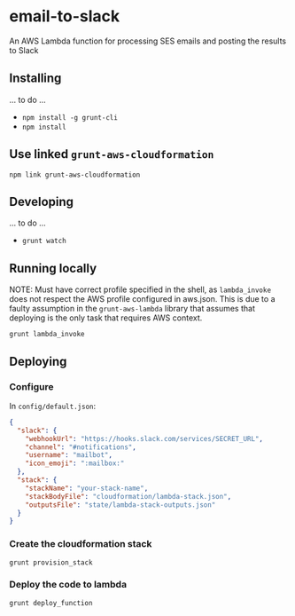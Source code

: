 # email-to-slack

An AWS Lambda function for processing SES emails and posting the results to Slack

## Installing

... to do ...

- `npm install -g grunt-cli`
- `npm install`

## Use linked `grunt-aws-cloudformation`

    npm link grunt-aws-cloudformation

## Developing

... to do ...

- `grunt watch`

## Running locally

NOTE: Must have correct profile specified in the shell, as `lambda_invoke` does not respect the AWS profile configured in aws.json. This is due to a faulty assumption in the `grunt-aws-lambda` library that assumes that deploying is the only task that requires AWS context.

`grunt lambda_invoke`

## Deploying

### Configure

In `config/default.json`:

```json
{
  "slack": {
    "webhookUrl": "https://hooks.slack.com/services/SECRET_URL",
    "channel": "#notifications",
    "username": "mailbot",
    "icon_emoji": ":mailbox:"
  },
  "stack": {
    "stackName": "your-stack-name",
    "stackBodyFile": "cloudformation/lambda-stack.json",
    "outputsFile": "state/lambda-stack-outputs.json"
  }
}
```

### Create the cloudformation stack
`grunt provision_stack`

### Deploy the code to lambda
`grunt deploy_function`
